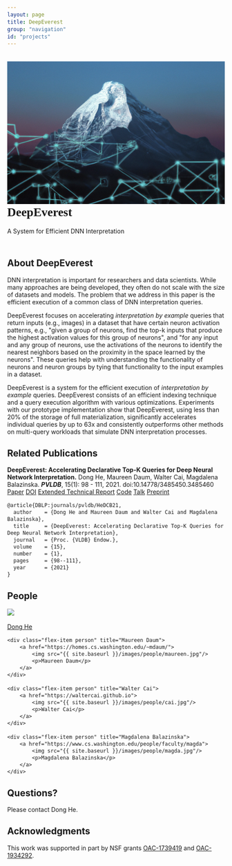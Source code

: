 ```yaml
---
layout: page
title: DeepEverest
group: "navigation"
id: "projects"
---
```


<link href="https://maxcdn.bootstrapcdn.com/bootstrap/3.3.6/css/bootstrap.min.css" rel="stylesheet">

<style type="text/css">
	@font-face {
	    font-family: "AdventPro";
	    src: url("fonts/AdventPro-Bold.woff") format('woff');
	}

	.title {
		font-family: AdventPro;
		margin-top: 0;
	}

	figure.video {
		width: 50%;
		float: left;
		padding: 0.5em;
	}

	figure.video video {
		width: 100%;
	}

	#architecture img {
		width: 100%;
		margin: 2em;
	}

	table.table {
		min-width: 40em;
		overflow-x: auto;
	}
</style>

<div class="jumbotron" style="background-image: none; background-color: inherit; background-size: cover; height: auto; padding: 5px 0 10px 0; margin-top: 2em">
  <img src="../../images/projects/deepeverest-icon.png" alt="Logo" style="width: 36em" />
  <h1 class="title">DeepEverest</h1>
  <p>A System for Efficient DNN Interpretation</p>
</div>

## About DeepEverest

<p>
DNN interpretation is important for researchers and data scientists. While many approaches are being developed, they often do not scale with the size of datasets and models. The problem that we address in this paper is the efficient execution of a common class of DNN interpretation queries.
</p>

<p>
DeepEverest focuses on accelerating <i>interpretation by example</i> queries that return inputs (e.g., images) in a dataset that have certain neuron activation patterns, e.g., "given a group of neurons, find the top-k inputs that produce the highest activation values for this group of neurons", and "for any input and any group of neurons, use the activations of the neurons to identify the nearest neighbors based on the proximity in the space learned by the neurons". These queries help with understanding the functionality of neurons and neuron groups by tying that functionality to the input examples in a dataset. 
</p>

<p>
DeepEverest is a system for the efficient execution of <i>interpretation by example</i> queries. DeepEverest consists of an efficient indexing technique and a query execution algorithm with various optimizations. Experiments with our prototype implementation show that DeepEverest, using less than 20% of the storage of full materialization, significantly accelerates individual queries by up to 63x and consistently outperforms other methods on multi-query workloads that simulate DNN interpretation processes.
</p>

<!-- The fundamental building blocks of DNN interpretation are neurons and groups of neurons. To understand what individual neurons and groups of neurons learn and detect, researchers often ask <i>interpretation by example</i> queries.  -->

## Related Publications
<p>
	<strong>DeepEverest: Accelerating Declarative Top-K Queries for Deep Neural Network Interpretation.</strong> Dong He, Maureen Daum, Walter Cai, Magdalena Balazinska. <strong><i>PVLDB</i></strong>, 15(1): 98 - 111, 2021. doi:10.14778/3485450.3485460
	<a class="btn btn-primary btn-xs" href="https://vldb.org/pvldb/vol15/p98-he.pdf" role="button">Paper</a>
	<a class="btn btn-warning btn-xs" href="https://doi.org/10.14778/3485450.3485460" role="button">DOI</a>
	<a class="btn btn-info btn-xs" href="https://arxiv.org/abs/2104.02234" role="button">Extended Technical Report</a>
	<a class="btn btn-success btn-xs" href="https://github.com/uwdb/deepeverest" role="button">Code</a>
	<a class="btn btn-primary btn-xs label-danger" href="https://youtu.be/YAANPB32zX0" role="button">Talk</a>
	<a class="btn btn-primary btn-xs" href="deepeverest-preprint.pdf" role="button">Preprint</a>
</p>

```
@article{DBLP:journals/pvldb/HeDCB21,
  author    = {Dong He and Maureen Daum and Walter Cai and Magdalena Balazinska},
  title     = {DeepEverest: Accelerating Declarative Top-K Queries for Deep Neural Network Interpretation},
  journal   = {Proc. {VLDB} Endow.},
  volume    = {15},
  number    = {1},
  pages     = {98--111},
  year      = {2021}
}
```

## People

<div id="people"></div>
<div class="flex-container people image-container">
	<div class="flex-item person" title="Dong He">
		<a href="https://dongheuw.github.io">
			<img src="{{ site.baseurl }}/images/people/dong.jpg"/>
			<p>Dong He</p>
		</a>
	</div>

    <div class="flex-item person" title="Maureen Daum">
		<a href="https://homes.cs.washington.edu/~mdaum/">
			<img src="{{ site.baseurl }}/images/people/maureen.jpg"/>
			<p>Maureen Daum</p>
		</a>
	</div>

	<div class="flex-item person" title="Walter Cai">
		<a href="https://waltercai.github.io">
			<img src="{{ site.baseurl }}/images/people/cai.jpg"/>
			<p>Walter Cai</p>
		</a>
	</div>

	<div class="flex-item person" title="Magdalena Balazinska">
		<a href="https://www.cs.washington.edu/people/faculty/magda">
			<img src="{{ site.baseurl }}/images/people/magda.jpg"/>
			<p>Magdalena Balazinska</p>
		</a>
	</div>
</div>


## Questions?

Please contact Dong He.


## Acknowledgments
This work was supported in part by NSF grants [OAC-1739419](https://www.nsf.gov/awardsearch/showAward?AWD_ID=1739419) and [OAC-1934292](https://www.nsf.gov/awardsearch/showAward?AWD_ID=1934292).

&nbsp;
